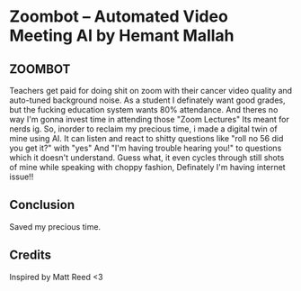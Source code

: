 # Zoombot – Automated Video Meeting AI by Hemant Mallah

## ZOOMBOT
Teachers get paid for doing shit on zoom with their cancer video quality and auto-tuned background noise.
As a student I definately want good grades, but the fucking education system wants 80% attendance.
And theres no way I'm gonna invest time in attending those "Zoom Lectures" Its meant for nerds ig.
So, inorder to reclaim my precious time, i made a digital twin of mine using AI.
It can listen and react to shitty questions like "roll no 56 did you get it?" with "yes"
And "I'm having trouble hearing you!" to questions which it doesn't understand.
Guess what, it even cycles through still shots of mine while speaking with choppy fashion, Definately I'm having internet issue!!

## Conclusion
Saved my precious time.

## Credits
Inspired by Matt Reed <3
